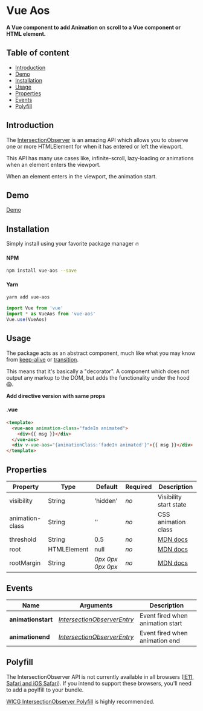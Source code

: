 # Vue Aos
**A Vue component to add Animation on scroll to a Vue component or HTML element.**

## Table of content

* [Introduction](#introduction)
* [Demo](#demo)
* [Installation](#installation)
* [Usage](#usage)
* [Properties](#properties)
* [Events](#events)
* [Polyfill](#polyfill)

## Introduction

The [IntersectionObserver](https://developer.mozilla.org/en-US/docs/Web/API/Intersection_Observer_API) is an amazing API which allows you to observe one or more HTMLElement for when it has entered or left the viewport.

This API has many use cases like, infinite-scroll, lazy-loading or animations when an element enters the viewport.

When an element enters in the viewport, the animation start.

## Demo

[Demo](https://Se7en-IT.github.io/vue-aos/)

## Installation

Simply install using your favorite package manager 🔥

#### NPM
```bash
npm install vue-aos --save
```

#### Yarn
```bash
yarn add vue-aos
```

```js
import Vue from 'vue'
import * as VueAos from 'vue-aos'
Vue.use(VueAos)
```

## Usage

The package acts as an abstract component, much like what you may know from [keep-alive](https://vuejs.org/v2/api/#keep-alive) or [transition](https://vuejs.org/v2/api/#transition).

This means that it's basically a "decorator". A component which does not output any markup to the DOM, but adds the functionality under the hood 😱.

**Add directive version with same props**

#### .vue

```html
<template>
  <vue-aos animation-class="fadeIn animated">
    <div>{{ msg }}</div>
  </vue-aos>
  <div v-vue-aos="{animationClass:'fadeIn animated'}">{{ msg }}</div>
</template>
```



## Properties

| Property   | Type        | Default           | Required | Description                              |
| ---------- | ----------- | ----------------- | -------- | ---------------------------------------- |
| visibility | String | 'hidden' | *no* | Visibility start state
| animation-class | String | '' | *no* | CSS animation class
| threshold  | String       | 0.5          | *no*     | [MDN docs](https://developer.mozilla.org/en-US/docs/Web/API/Intersection_Observer_API#Intersection_observer_options) |
| root       | HTMLElement | null              | *no*     | [MDN docs](https://developer.mozilla.org/en-US/docs/Web/API/Intersection_Observer_API#Intersection_observer_options) |
| rootMargin | String      | *0px 0px 0px 0px* | *no*     | [MDN docs](https://developer.mozilla.org/en-US/docs/Web/API/Intersection_Observer_API#Intersection_observer_options) |



## Events

| Name       | Arguments                                | Description                              |
| ---------- | ---------------------------------------- | ---------------------------------------- |
| **animationstart**  | [*IntersectionObserverEntry*](https://developer.mozilla.org/en-US/docs/Web/API/IntersectionObserverEntry) | Event fired when animation start |
| **animationend**  | [*IntersectionObserverEntry*](https://developer.mozilla.org/en-US/docs/Web/API/IntersectionObserverEntry) | Event fired when animation end |

## Polyfill

The IntersectionObserver API is not currently available in all browsers ([IE11, Safari and iOS Safari](http://caniuse.com/#feat=intersectionobserver)). If you intend to support these browsers, you'll need to add a poylfill to your bundle.

[WICG IntersectionObserver Polyfill](https://github.com/w3c/IntersectionObserver/tree/master/polyfill) is highly recommended.
